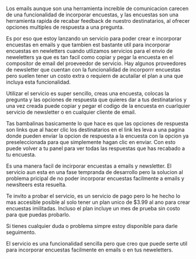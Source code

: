 Los emails aunque son una herramienta increible de comunicacion carecen de una funcionalidad de incorporar encuestas, y las encuestas son una herramienta rapida de recabar feedback de nuestro destinatarios, al ofrecer opciones multiples de respuesta a una pregunta.

Es por eso que estoy lanzando un servicio para poder crear e incorporar encuestas en emails y que tambien est bastante util para incorporar encuestas en newletters cuando utlizamos servicios para el envio de neweletters ya que es tan facil como copiar y pegar la encuesta en el compositor de email del proeveedor de servicio. Hay algunos proveedores de newsletter que cuentan con la funcionalidad de incorporrr encuestas pero suelen tener un costo extra o requiern de acutailar el plan a una que incluya esta funcionalidad.

Utilizar el servicio es super sencillo, creas una encuesta, colocas la pregunta y las opciones de respuesta que quieres dar a tus destinatarios y una vez creada puede copiar y pegar el codigo de la encuesta en cuarlquier servicio de newsletter o en cualquier cliente de email.

Tas bambalinas basicamente lo que hace es que las opciones de respuesta son links que al hacer clic los destinatarios en el link les leva a una pagina donde pueden enviar la opcion de respuesta a la encuesta con la opcion ya preseleccionada para que simplemente hagan clic en enviar. Con esto puede volver a tu panel para ver todas las respuestas que has recabado a tu encuesta.

Es una manera facil de incirporar encuestas a emails y newsletter. El servicio aun esta en una fase tempranda de desarrollo pero la solucion al problema pricipal de no poder incorporar encuestas facilmente a emails y newslteers esta resuelta.

Te invito a probar el servicio, es un servicio de pago pero lo he hecho lo mas accesible posible al solo tener un plan unico de $3.99 al ano para crear encuestas imilitadas. Incluso el plan incluye un mes de prueba sin costo para que puedas probarlo.

Si tienes cualquier duda o problema simpre estoy disponible para darle seguimento.

El servicio es una funcionalidad sencilla pero que creo que puede serte util para incorporar encuestas facilmente en emails o en tus neweletters.
